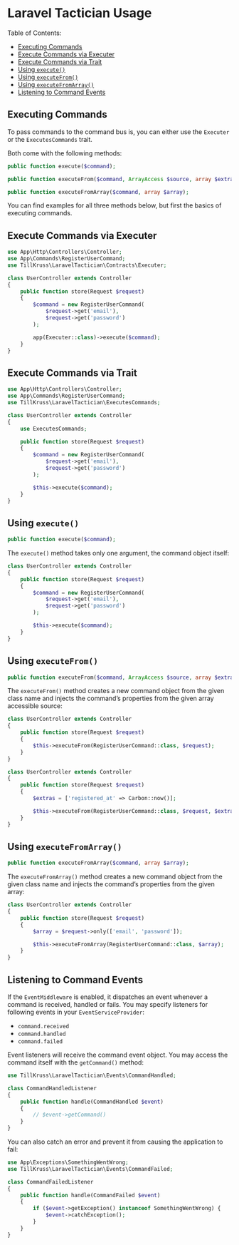 # Laravel Tactician Usage

Table of Contents:

- [Executing Commands](#executing-commands)
- [Execute Commands via Executer](#execute-commands-via-executer)
- [Execute Commands via Trait](#execute-commands-via-trait)
- [Using `execute()`](#using-execute)
- [Using `executeFrom()`](#using-executefrom)
- [Using `executeFromArray()`](#using-executefromarray)
- [Listening to Command Events](#listening-to-command-events)

## Executing Commands

To pass commands to the command bus is, you can either use the `Executer` or the `ExecutesCommands` trait.

Both come with the following methods:

```php
public function execute($command);

public function executeFrom($command, ArrayAccess $source, array $extras = []);

public function executeFromArray($command, array $array);
```

You can find examples for all three methods below, but first the basics of executing commands.


## Execute Commands via Executer

```php
use App\Http\Controllers\Controller;
use App\Commands\RegisterUserCommand;
use TillKruss\LaravelTactician\Contracts\Executer;

class UserController extends Controller
{
    public function store(Request $request)
    {
        $command = new RegisterUserCommand(
            $request->get('email'),
            $request->get('password')
        );

        app(Executer::class)->execute($command);
    }
}
```


## Execute Commands via Trait

```php
use App\Http\Controllers\Controller;
use App\Commands\RegisterUserCommand;
use TillKruss\LaravelTactician\ExecutesCommands;

class UserController extends Controller
{
    use ExecutesCommands;

    public function store(Request $request)
    {
        $command = new RegisterUserCommand(
            $request->get('email'),
            $request->get('password')
        );

        $this->execute($command);
    }
}
```


## Using `execute()`

```php
public function execute($command);
```

The `execute()` method takes only one argument, the command object itself:

```php
class UserController extends Controller
{
    public function store(Request $request)
    {
        $command = new RegisterUserCommand(
            $request->get('email'),
            $request->get('password')
        );

        $this->execute($command);
    }
}
```


## Using `executeFrom()`

```php
public function executeFrom($command, ArrayAccess $source, array $extras = []);
```

The `executeFrom()` method creates a new command object from the given class name and injects the command’s properties from the given array accessible source:

```php
class UserController extends Controller
{
    public function store(Request $request)
    {
        $this->executeFrom(RegisterUserCommand::class, $request);
    }
}
```

```php
class UserController extends Controller
{
    public function store(Request $request)
    {
        $extras = ['registered_at' => Carbon::now()];

        $this->executeFrom(RegisterUserCommand::class, $request, $extras);
    }
}
```


## Using `executeFromArray()`

```php
public function executeFromArray($command, array $array);
```

The `executeFromArray()` method creates a new command object from the given class name and injects the command’s properties from the given array:

```php
class UserController extends Controller
{
    public function store(Request $request)
    {
        $array = $request->only(['email', 'password']);

        $this->executeFromArray(RegisterUserCommand::class, $array);
    }
}
```


## Listening to Command Events

If the `EventMiddleware` is enabled, it dispatches an event whenever a command is received, handled or fails. You may specify listeners for following events in your `EventServiceProvider`:

- `command.received`
- `command.handled`
- `command.failed`

Event listeners will receive the command event object. You may access the command itself with the `getCommand()` method:

```php
use TillKruss\LaravelTactician\Events\CommandHandled;

class CommandHandledListener
{
    public function handle(CommandHandled $event)
    {
        // $event->getCommand()
    }
}
```

You can also catch an error and prevent it from causing the application to fail:

```php
use App\Exceptions\SomethingWentWrong;
use TillKruss\LaravelTactician\Events\CommandFailed;

class CommandFailedListener
{
    public function handle(CommandFailed $event)
    {
        if ($event->getException() instanceof SomethingWentWrong) {
            $event->catchException();
        }        
    }
}
```
